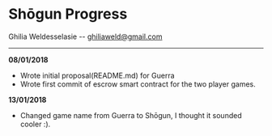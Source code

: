 # Shōgun Progress
Ghilia Weldesselasie -- <a href='mailto:ghiliaweld@gmail.com'>ghiliaweld@gmail.com</a>

---
**08/01/2018**
- Wrote initial proposal(README.md) for Guerra
- Wrote first commit of escrow smart contract for the two player games.

**13/01/2018**
- Changed game name from Guerra to Shōgun, I thought it sounded cooler :).
